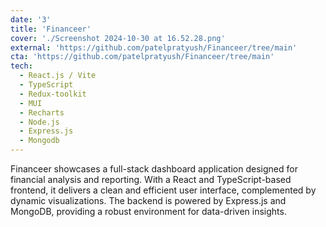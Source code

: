 ```yaml
---
date: '3'
title: 'Financeer'
cover: './Screenshot 2024-10-30 at 16.52.28.png'
external: 'https://github.com/patelpratyush/Financeer/tree/main'
cta: 'https://github.com/patelpratyush/Financeer/tree/main'
tech:
  - React.js / Vite
  - TypeScript
  - Redux-toolkit
  - MUI
  - Recharts
  - Node.js
  - Express.js
  - Mongodb
---
```


Financeer showcases a full-stack dashboard application designed for financial analysis and reporting. With a React and TypeScript-based frontend, it delivers a clean and efficient user interface, complemented by dynamic visualizations. The backend is powered by Express.js and MongoDB, providing a robust environment for data-driven insights.

